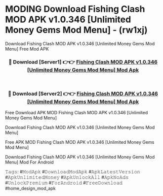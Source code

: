 # MODING Download Fishing Clash MOD APK v1.0.346 [Unlimited Money Gems Mod Menu] - (rw1xj)
Download Fishing Clash MOD APK v1.0.346 [Unlimited Money Gems Mod Menu] Free Mod APK

<div align="center">
<h3>🔴 Download [Server1] 👉👉 <a href="https://apk-comot.site?title=Fishing_Clash_MOD_APK_v1.0.346_[Unlimited_Money_Gems_Mod_Menu]">Fishing Clash MOD APK v1.0.346 [Unlimited Money Gems Mod Menu] Mod Apk</a></h3><br>

<h3>🔴 Download [Server2] 👉👉 <a href="https://apk-comot.site?title=Fishing_Clash_MOD_APK_v1.0.346_[Unlimited_Money_Gems_Mod_Menu]">Fishing Clash MOD APK v1.0.346 [Unlimited Money Gems Mod Menu] Mod Apk</a></h3>
</div>


Free Download APK MOD Fishing Clash MOD APK v1.0.346 [Unlimited Money Gems Mod Menu]

Download Fishing Clash MOD APK v1.0.346 [Unlimited Money Gems Mod Menu] 

Free APK MOD Fishing Clash MOD APK v1.0.346 [Unlimited Money Gems Mod Menu] 

Download Fishing Clash MOD APK v1.0.346 [Unlimited Money Gems Mod Menu] Mod For Android

𝚃𝚊𝚐𝚜: #𝙼𝚘𝚍𝙰𝚙𝚔 #𝙳𝚘𝚠𝚗𝚕𝚘𝚊𝚍𝙼𝚘𝚍𝙰𝚙𝚔 #𝙰𝚙𝚔𝙻𝚊𝚝𝚎𝚜𝚝𝚅𝚎𝚛𝚜𝚒𝚘𝚗 #𝙰𝚙𝚔𝚄𝚗𝚕𝚒𝚖𝚒𝚝𝚎𝚍𝙼𝚘𝚗𝚎𝚢 #𝙰𝚙𝚔𝚄𝚗𝚕𝚘𝚌𝚔𝙰𝚕𝚕 #𝙰𝚙𝚔𝙽𝚘𝙰𝚍𝚜 #𝚄𝚗𝚕𝚘𝚌𝚔𝙿𝚛𝚎𝚖𝚒𝚞𝚖 #𝙵𝚘𝚛𝙰𝚗𝚍𝚛𝚘𝚒𝚍 #𝙵𝚛𝚎𝚎𝙳𝚘𝚠𝚗𝚕𝚘𝚊𝚍 #home_design_mod_apk